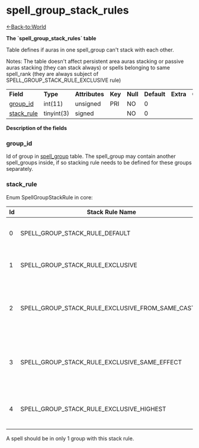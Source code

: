 # spell\_group\_stack\_rules

[<-Back-to:World](database-world.md)

**The \`spell\_group\_stack\_rules\` table**

Table defines if auras in one spell\_group can't stack with each other.

Notes: The table doesn't affect persistent area auras stacking or passive auras stacking (they can stack always) or spells belonging to same spell\_rank (they are always subject of SPELL\_GROUP\_STACK\_RULE\_EXCLUSIVE rule)

|                                                    |            |                |         |          |             |           |             |
|----------------------------------------------------|------------|----------------|---------|----------|-------------|-----------|-------------|
| **Field**                                          | **Type**   | **Attributes** | **Key** | **Null** | **Default** | **Extra** | **Comment** |
| [group\_id](#spell_group_stack_rules-group_id)     | int(11)    | unsigned       | PRI     | NO       | 0           |           |             |
| [stack\_rule](#spell_group_stack_rules-stack_rule) | tinyint(3) | signed         |         | NO       | 0           |           |             |

**Description of the fields**

### group\_id

Id of group in [spell\_group](spell_group_2130135.html#spell_group-id) table. The spell\_group may contain another spell\_groups inside, if so stacking rule needs to be defined for these groups separately.

### stack\_rule

Enum SpellGroupStackRule in core:

| Id  | Stack Rule Name                                          | Description                                                              |
|-----|----------------------------------------------------------|--------------------------------------------------------------------------|
| 0   | SPELL\_GROUP\_STACK\_RULE\_DEFAULT                       | No stacking rule defined - placeholder                                   |
| 1   | SPELL\_GROUP\_STACK\_RULE\_EXCLUSIVE                     | Auras from group can't stack with each other                             |
| 2   | SPELL\_GROUP\_STACK\_RULE\_EXCLUSIVE\_FROM\_SAME\_CASTER | Auras from group can't stack with each other when cast by same caster    |
| 3   | SPELL\_GROUP\_STACK\_RULE\_EXCLUSIVE\_SAME\_EFFECT       | Same effects of spells will not stack, yet auras will remain on a target |
| 4   | SPELL\_GROUP\_STACK\_RULE\_EXCLUSIVE\_HIGHEST            | Only Highest effect will remain on target                                |

A spell should be in only 1 group with this stack rule.
